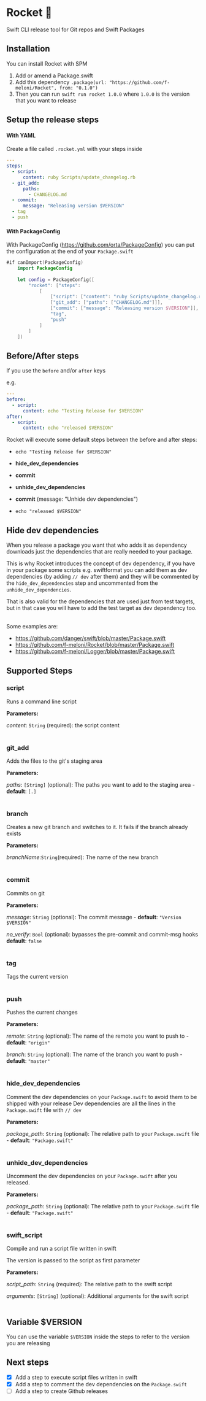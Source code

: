# Rocket 🚀

Swift CLI release tool for Git repos and Swift Packages

## Installation
You can install Rocket with SPM

1. Add or amend a Package.swift
2. Add this dependency `.package(url: "https://github.com/f-meloni/Rocket", from: "0.1.0")`
3. Then you can run `swift run rocket 1.0.0` where `1.0.0` is the version that you want to release

## Setup the release steps

#### With YAML
Create a file called `.rocket.yml` with your steps inside

```yaml
---
steps: 
  - script: 
      content: ruby Scripts/update_changelog.rb
  - git_add:
      paths:
        - CHANGELOG.md
  - commit:
      message: "Releasing version $VERSION"
  - tag
  - push
```

#### With PackageConfig
With PackageConfig (https://github.com/orta/PackageConfig) you can put the configuration at the end of your `Package.swift`

```swift
#if canImport(PackageConfig)
    import PackageConfig
    
    let config = PackageConfig([
        "rocket": ["steps":
            [
                ["script": ["content": "ruby Scripts/update_changelog.rb"]]
                ["git_add": ["paths": ["CHANGELOG.md"]]],
                ["commit": ["message": "Releasing version $VERSION"]],
                "tag",
                "push"
            ]
        ]
    ])
```

## Before/After steps
If you use the `before` and/or `after` keys

e.g.

```yaml
---
before: 
  - script: 
      content: echo "Testing Release for $VERSION"
after:
  - script: 
      content: echo "released $VERSION"
```

Rocket will execute some default steps between the before and after steps:

- `echo "Testing Release for $VERSION"`

- **hide_dev_dependencies**
- **commit**
- **unhide_dev_dependencies**
- **commit** (message: "Unhide dev dependencies")

- `echo "released $VERSION"`

## Hide dev dependencies
When you release a package you want that who adds it as dependency downloads just the dependencies that are really needed to your package.

This is why Rocket introduces the concept of dev dependency, if you have in your package some scripts e.g. swiftformat you can add them as dev dependencies (by adding `// dev` after them) and they will be commented by the `hide_dev_dependencies` step and uncommented from the `unhide_dev_dependencies`.

That is also valid for the dependencies that are used just from test targets, but in that case you will have to add the test target as dev dependency too.<br/><br/>

Some examples are:
- https://github.com/danger/swift/blob/master/Package.swift
- https://github.com/f-meloni/Rocket/blob/master/Package.swift
- https://github.com/f-meloni/Logger/blob/master/Package.swift

## Supported Steps

### script
Runs a command line script

**Parameters:**

_content_: `String` (required): the script content
<br/><br/>

### git_add
Adds the files to the git's staging area

**Parameters:**

_paths_: `[String]` (optional): The paths you want to add to the staging area - **default**: `[.]`
<br/><br/>

### branch
Creates a new git branch and switches to it. It fails if the branch already exists

**Parameters:**

_branchName_:`String`(required): The name of the new branch
<br/><br/>

### commit
Commits on git

**Parameters:**

_message_: `String` (optional): The commit message - **default**: `"Version $VERSION"`

_no_verify_: `Bool` (optional): bypasses the pre-commit and commit-msg hooks **default**: `false`
<br/><br/>

### tag
Tags the current version
<br/><br/>

### push
Pushes the current changes

**Parameters:**

_remote_: `String` (optional): The name of the remote you want to push to - **default**: `"origin"`

_branch_: `String` (optional): The name of the branch you want to push - **default**: `"master"`
<br/><br/>

### hide_dev_dependencies
Comment the dev dependencies on your `Package.swift` to avoid them to be shipped with your release
Dev dependencies are all the lines in the `Package.swift` file with `// dev`

**Parameters:**

_package_path_: `String` (optional): The relative path to your `Package.swift` file - **default**: `"Package.swift"`
<br/><br/>

### unhide_dev_dependencies
Uncomment the dev dependencies on your `Package.swift` after you released.

**Parameters:**

_package_path_: `String` (optional): The relative path to your `Package.swift` file - **default**: `"Package.swift"`
<br/><br/>

### swift_script
Compile and run a script file written in swift

The version is passed to the script as first parameter

**Parameters:**

_script_path_: `String` (required): The relative path to the swift script

_arguments_: `[String]` (optional): Additional arguments for the swift script
<br/><br/>

## Variable $VERSION

You can use the variable `$VERSION` inside the steps to refer to the version you are releasing

## Next steps

- [X] Add a step to execute script files written in swift
- [X] Add a step to comment the dev dependencies on the `Package.swift`
- [ ] Add a step to create Github releases
